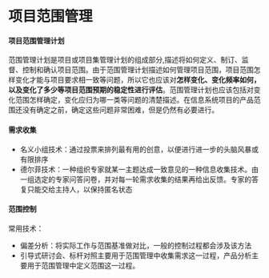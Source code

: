 # 项目范围管理

#### 项目范围管理计划

范围管理计划是项目或项目集管理计划的组成部分,描述将如何定义、制订、监督、控制和确认项目范围。由于范围管理计划描述如何管理项目范围，项目范围怎样变化才能与项目要求相一致等问题，所以它也应该对**怎样变化、变化频率如何，以及变化了多少等项目范围预期的稳定性进行评估**。范围管理计划也应该包括对变化范围怎样确定，变化应归为哪一类等问题的清楚描述。在信息系统项目的产品范围还没有确定之前，确定这些问题非常困难，但是仍然有必要进行。

#### 需求收集

- 名义小组技术：通过投票来排列最有用的创意，以便进行进一步的头脑风暴或有限排序
- 德尔菲技术：一种组织专家就某一主题达成一致意见的一种信息收集技术。由一组选定的专家问答问卷，并对每一轮需求收集的结果再给出反馈。专家的答复只能交给主持人，以保持匿名状态

#### 范围控制

常用技术：

- 偏差分析：将实际工作与范围基准做对比，一般的控制过程都会涉及该方法
- 引导式研讨会、标杆对照主要用于范围管理中收集需求这一过程，产品分析主要用于范围管理中定义范围这一过程。